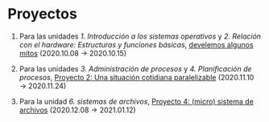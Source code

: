 # Proyectos

1. Para las unidades *1. Introducción a los sistemas operativos* y
   *2. Relación con el hardware: Estructuras y funciones básicas*,
   [develemos algunos mitos](./1/README.md) (2020.10.08 → 2020.10.15)

2. Para las unidades *3. Administración de procesos* y
   *4. Planificación de procesos*, [Proyecto 2: Una situación
   cotidiana paralelizable](./2/README.org) (2020.11.10 → 2020.11.24)

4. Para la unidad *6. sistemas de archivos*, [Proyecto 4: (micro)
   sistema de archivos](./4/README.org)   (2020.12.08 → 2021.01.12)

<!-- 3. Para la unidad *5. Administración de memoria*, [Proyecto 3: -->
<!--    Asignación de memoria en un sistema real](./3/README.org) -->
<!--    (2020.04.24 → 2020.05.07) -->

